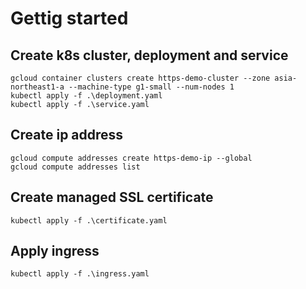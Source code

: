 # Gettig started

## Create k8s cluster, deployment and service

```
gcloud container clusters create https-demo-cluster --zone asia-northeast1-a --machine-type g1-small --num-nodes 1
kubectl apply -f .\deployment.yaml
kubectl apply -f .\service.yaml
```

## Create ip address

```
gcloud compute addresses create https-demo-ip --global
gcloud compute addresses list
```

## Create managed SSL certificate

```
kubectl apply -f .\certificate.yaml
```

## Apply ingress

```
kubectl apply -f .\ingress.yaml
```
